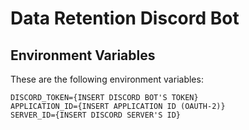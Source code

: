 # Data Retention Discord Bot

## Environment Variables
These are the following environment variables:

```
DISCORD_TOKEN={INSERT DISCORD BOT'S TOKEN}
APPLICATION_ID={INSERT APPLICATION ID (OAUTH-2)}
SERVER_ID={INSERT DISCORD SERVER'S ID}
```